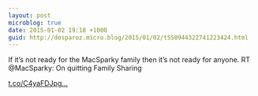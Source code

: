```yaml
---
layout: post
microblog: true
date: 2015-01-02 19:18 +1000
guid: http://desparoz.micro.blog/2015/01/02/t550944322741223424.html
---
```

If it’s not ready for the MacSparky family then it’s not ready for anyone. RT @MacSparky: On quitting Family Sharing

[t.co/C4yaFDJpg...](http://t.co/C4yaFDJpga)
